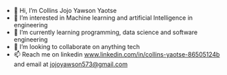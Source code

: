 - 👋 Hi, I’m Collins Jojo Yawson Yaotse
- 👀 I’m interested in Machine learning and artificial Intelligence in engineering
- 🌱 I’m currently learning programming, data science and software engineering
- 💞️ I’m looking to collaborate on anything tech
- 📫 Reach me on linkedin www.linkedin.com/in/collins-yaotse-86505124b and email at jojoyawson573@gmail.com

<!---
Cjyyaotse/Cjyyaotse is a ✨ special ✨ repository because its `README.md` (this file) appears on your GitHub profile.
You can click the Preview link to take a look at your changes.
--->
